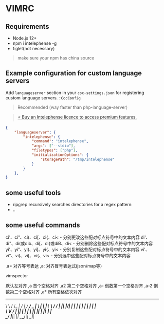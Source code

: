 # VIMRC 

## Requirements

- Node.js 12+
- npm i intelephense -g
- figlet(not necessary)

> make sure your npm has china source

## Example configuration for custom language servers

Add `languageserver` section in your `coc-settings.json` for registering custom language servers.
`:CocConfig`

> Recommended (way faster than php-language-server)

> [:star: Buy an Intelephense licence to access premium features.](https://intelephense.com/)

```json
{
    "languageserver": {
        "intelephense": {
            "command": "intelephense",
            "args": ["--stdio"],
            "filetypes": ["php"],
            "initializationOptions": {
                "storagePath": "/tmp/intelephense"
            }
        }
    },
}
```

## some useful tools

- ripgrep recursively searches directories for a regex pattern
- ..

## some useful commands

ci'、ci"、ci(、ci[、ci{、ci< - 分别更改这些配对标点符号中的文本内容
di'、di"、di(或dib、di[、di{或diB、di< - 分别删除这些配对标点符号中的文本内容
yi'、yi"、yi(、yi[、yi{、yi< - 分别复制这些配对标点符号中的文本内容
vi'、vi"、vi(、vi[、vi{、vi< - 分别选中这些配对标点符号中的文本内容

,a=        对齐等号表达
,a:        对齐冒号表达式(json/map等)

vimspector

 默认左对齐
,a<space>  首个空格对齐
,a2<space> 第二个空格对齐
,a-<space> 倒数第一个空格对齐
,a-2<space> 倒数第二个空格对齐
,a*<space> 所有空格依次对齐

__     _____ __  __    ____ ___  _   _ _____ 
\ \   / /_ _|  \/  |  / ___/ _ \| \ | |  ___|
 \ \ / / | || |\/| | | |  | | | |  \| | |_   
  \ V /  | || |  | | | |__| |_| | |\  |  _|  
   \_/  |___|_|  |_|  \____\___/|_| \_|_|    
                                             

